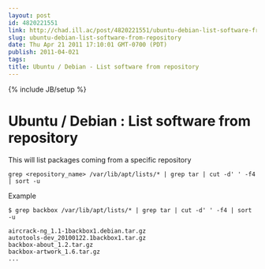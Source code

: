 ```yaml
---
layout: post
id: 4820221551
link: http://chad.ill.ac/post/4820221551/ubuntu-debian-list-software-from-repository
slug: ubuntu-debian-list-software-from-repository
date: Thu Apr 21 2011 17:10:01 GMT-0700 (PDT)
publish: 2011-04-021
tags: 
title: Ubuntu / Debian - List software from repository
---
```

{% include JB/setup %}


Ubuntu / Debian : List software from repository
===============================================

This will list packages coming from a specific repository

    grep <repository_name> /var/lib/apt/lists/* | grep tar | cut -d' ' -f4 | sort -u

Example

    $ grep backbox /var/lib/apt/lists/* | grep tar | cut -d' ' -f4 | sort -u

    aircrack-ng_1.1-1backbox1.debian.tar.gz
    autotools-dev_20100122.1backbox1.tar.gz
    backbox-about_1.2.tar.gz
    backbox-artwork_1.6.tar.gz
    ...

